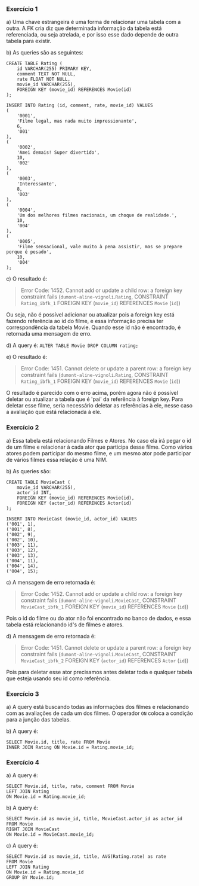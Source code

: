 ### Exercício 1
a) Uma chave estrangeira é uma forma de relacionar uma tabela com a outra. A FK cria diz que determinada informação da tabela está referenciada, ou seja atrelada, e por isso esse dado depende de outra tabela para existir.

b) As queries são as seguintes:
```
CREATE TABLE Rating (
	id VARCHAR(255) PRIMARY KEY,
    comment TEXT NOT NULL,
    rate FLOAT NOT NULL,
    movie_id VARCHAR(255),
    FOREIGN KEY (movie_id) REFERENCES Movie(id)
);

INSERT INTO Rating (id, comment, rate, movie_id) VALUES 
(
    '0001', 
    'Filme legal, mas nada muito impressionante', 
    6, 
    '001'
),
(
    '0002', 
    'Amei demais! Super divertido', 
    10, 
    '002'
),
(
    '0003', 
    'Interessante', 
    8, 
    '003'
),
(
    '0004', 
    'Um dos melhores filmes nacionais, um choque de realidade.', 
    10, 
    '004'
),
(
    '0005', 
    'Filme sensacional, vale muito à pena assistir, mas se prepare porque é pesado', 
    10, 
    '004'
);
```

c) O resultado é:
> Error Code: 1452. Cannot add or update a child row: a foreign key constraint fails (`dumont-aline-vignoli`.`Rating`, CONSTRAINT `Rating_ibfk_1` FOREIGN KEY (`movie_id`) REFERENCES `Movie` (`id`))

Ou seja, não é possível adicionar ou atualizar pois a foreign key está fazendo referência ao id do filme, e essa informação precisa ter correspondência da tabela Movie. 
Quando esse id não é encontrado, é retornada uma mensagem de erro.

d) A query é:
`ALTER TABLE Movie DROP COLUMN rating;`

e) O resultado é:
> Error Code: 1451. Cannot delete or update a parent row: a foreign key constraint fails (`dumont-aline-vignoli`.`Rating`, CONSTRAINT `Rating_ibfk_1` FOREIGN KEY (`movie_id`) REFERENCES `Movie` (`id`))

O resultado é parecido com o erro acima, porém agora não é possível deletar ou atualizar a tabela que é 'pai' da referência à foreign key. 
Para deletar esse filme, seria necessário deletar as referências à ele, nesse caso a avaliação que está relacionada à ele.

### Exercício 2
a) Essa tabela está relacionando Filmes e Atores. No caso ela irá pegar o id de um filme e relacionar à cada ator que participa desse filme. Como vários atores podem participar do mesmo filme, e um mesmo ator pode participar de vários filmes essa relação é uma N:M.

b) As queries são:
```
CREATE TABLE MovieCast (
	movie_id VARCHAR(255),
    actor_id INT,
    FOREIGN KEY (movie_id) REFERENCES Movie(id),
    FOREIGN KEY (actor_id) REFERENCES Actor(id)
);

INSERT INTO MovieCast (movie_id, actor_id) VALUES
('001', 1), 
('001', 8), 
('002', 9), 
('002', 10), 
('003', 11), 
('003', 12), 
('003', 13),
('004', 11),
('004', 14),
('004', 15);
```

c) A mensagem de erro retornada é:
> Error Code: 1452. Cannot add or update a child row: a foreign key constraint fails (`dumont-aline-vignoli`.`MovieCast`, CONSTRAINT `MovieCast_ibfk_1` FOREIGN KEY (`movie_id`) REFERENCES `Movie` (`id`))

Pois o id do filme ou do ator não foi encontrado no banco de dados, e essa tabela está relacionando id's de filmes e atores.

d) A mensagem de erro retornada é:
> Error Code: 1451. Cannot delete or update a parent row: a foreign key constraint fails (`dumont-aline-vignoli`.`MovieCast`, CONSTRAINT `MovieCast_ibfk_2` FOREIGN KEY (`actor_id`) REFERENCES `Actor` (`id`))

Pois para deletar esse ator precisamos antes deletar toda e qualquer tabela que esteja usando seu id como referência.

### Exercício 3
a) A query está buscando todas as informações dos filmes e relacionando com as avaliações de cada um dos filmes. 
O operador `ON` coloca a condição para a junção das tabelas.

b) A query é:
```
SELECT Movie.id, title, rate FROM Movie
INNER JOIN Rating ON Movie.id = Rating.movie_id;
```

### Exercício 4
a) A query é:
```
SELECT Movie.id, title, rate, comment FROM Movie
LEFT JOIN Rating
ON Movie.id = Rating.movie_id;
```

b) A query é:
```
SELECT Movie.id as movie_id, title, MovieCast.actor_id as actor_id
FROM Movie
RIGHT JOIN MovieCast
ON Movie.id = MovieCast.movie_id;
```

c) A query é:
```
SELECT Movie.id as movie_id, title, AVG(Rating.rate) as rate 
FROM Movie
LEFT JOIN Rating 
ON Movie.id = Rating.movie_id 
GROUP BY Movie.id;
```